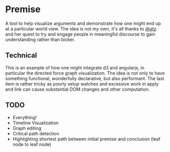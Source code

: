 # Premise

A tool to help visualize arguments and demonstrate how one might end up at a particular world view. The idea is not my own, it's all thanks to [@_gtz_](https://twitter.com/_gtz_) and her quest to try and engage people in meaningful discourse to gain understanding rather than bicker.

## Technical

This is an example of how one might integrate d3 and angularjs, in particular the directed force graph visualization. The idea is not only to have something functional, wonderfully declarative, but also performant. The last item is rather tricky as poorly setup watches and excessive work in apply and link can cause substantial DOM changes and other computation.

## TODO

- Everything!
- Timeline Visualization
- Graph editing
- Critical path detection
- Highlighting shortest path between initial premise and conclusion (leaf node to leaf node)
